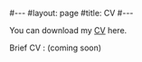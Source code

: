 #---
#layout: page
#title: CV
#---

You can download my [CV](https://jaehlee.github.io/cv_Jaehoon_Lee.pdf) here. 

Brief CV : (coming soon)
